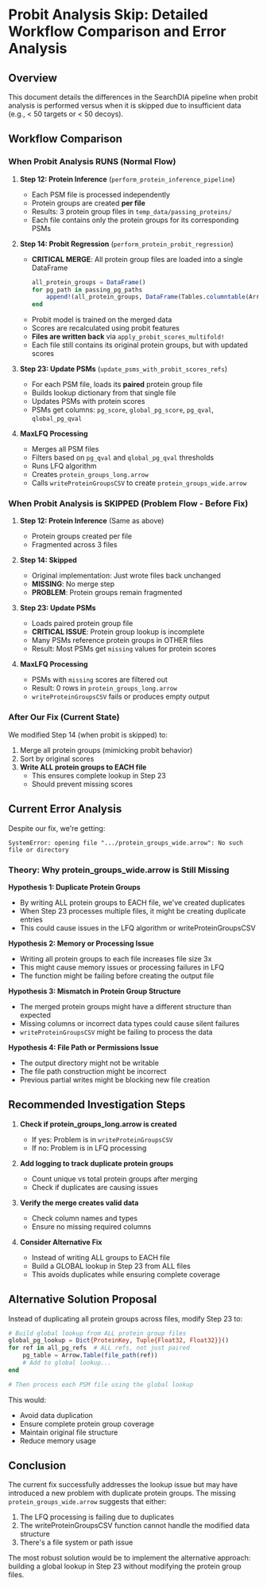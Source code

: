 # Probit Analysis Skip: Detailed Workflow Comparison and Error Analysis

## Overview

This document details the differences in the SearchDIA pipeline when probit analysis is performed versus when it is skipped due to insufficient data (e.g., < 50 targets or < 50 decoys).

## Workflow Comparison

### When Probit Analysis RUNS (Normal Flow)

1. **Step 12: Protein Inference** (`perform_protein_inference_pipeline`)
   - Each PSM file is processed independently
   - Protein groups are created **per file**
   - Results: 3 protein group files in `temp_data/passing_proteins/`
   - Each file contains only the protein groups for its corresponding PSMs

2. **Step 14: Probit Regression** (`perform_protein_probit_regression`)
   - **CRITICAL MERGE**: All protein group files are loaded into a single DataFrame
     ```julia
     all_protein_groups = DataFrame()
     for pg_path in passing_pg_paths
         append!(all_protein_groups, DataFrame(Tables.columntable(Arrow.Table(pg_path))))
     end
     ```
   - Probit model is trained on the merged data
   - Scores are recalculated using probit features
   - **Files are written back** via `apply_probit_scores_multifold!`
   - Each file still contains its original protein groups, but with updated scores

3. **Step 23: Update PSMs** (`update_psms_with_probit_scores_refs`)
   - For each PSM file, loads its **paired** protein group file
   - Builds lookup dictionary from that single file
   - Updates PSMs with protein scores
   - PSMs get columns: `pg_score`, `global_pg_score`, `pg_qval`, `qlobal_pg_qval`

4. **MaxLFQ Processing**
   - Merges all PSM files
   - Filters based on `pg_qval` and `qlobal_pg_qval` thresholds
   - Runs LFQ algorithm
   - Creates `protein_groups_long.arrow`
   - Calls `writeProteinGroupsCSV` to create `protein_groups_wide.arrow`

### When Probit Analysis is SKIPPED (Problem Flow - Before Fix)

1. **Step 12: Protein Inference** (Same as above)
   - Protein groups created per file
   - Fragmented across 3 files

2. **Step 14: Skipped**
   - Original implementation: Just wrote files back unchanged
   - **MISSING**: No merge step
   - **PROBLEM**: Protein groups remain fragmented

3. **Step 23: Update PSMs** 
   - Loads paired protein group file
   - **CRITICAL ISSUE**: Protein group lookup is incomplete
   - Many PSMs reference protein groups in OTHER files
   - Result: Most PSMs get `missing` values for protein scores

4. **MaxLFQ Processing**
   - PSMs with `missing` scores are filtered out
   - Result: 0 rows in `protein_groups_long.arrow`
   - `writeProteinGroupsCSV` fails or produces empty output

### After Our Fix (Current State)

We modified Step 14 (when probit is skipped) to:
1. Merge all protein groups (mimicking probit behavior)
2. Sort by original scores
3. **Write ALL protein groups to EACH file**
   - This ensures complete lookup in Step 23
   - Should prevent missing scores

## Current Error Analysis

Despite our fix, we're getting:
```
SystemError: opening file ".../protein_groups_wide.arrow": No such file or directory
```

### Theory: Why protein_groups_wide.arrow is Still Missing

**Hypothesis 1: Duplicate Protein Groups**
- By writing ALL protein groups to EACH file, we've created duplicates
- When Step 23 processes multiple files, it might be creating duplicate entries
- This could cause issues in the LFQ algorithm or writeProteinGroupsCSV

**Hypothesis 2: Memory or Processing Issue**
- Writing all protein groups to each file increases file size 3x
- This might cause memory issues or processing failures in LFQ
- The function might be failing before creating the output file

**Hypothesis 3: Mismatch in Protein Group Structure**
- The merged protein groups might have a different structure than expected
- Missing columns or incorrect data types could cause silent failures
- `writeProteinGroupsCSV` might be failing to process the data

**Hypothesis 4: File Path or Permissions Issue**
- The output directory might not be writable
- The file path construction might be incorrect
- Previous partial writes might be blocking new file creation

## Recommended Investigation Steps

1. **Check if protein_groups_long.arrow is created**
   - If yes: Problem is in `writeProteinGroupsCSV`
   - If no: Problem is in LFQ processing

2. **Add logging to track duplicate protein groups**
   - Count unique vs total protein groups after merging
   - Check if duplicates are causing issues

3. **Verify the merge creates valid data**
   - Check column names and types
   - Ensure no missing required columns

4. **Consider Alternative Fix**
   - Instead of writing ALL groups to EACH file
   - Build a GLOBAL lookup in Step 23 from ALL files
   - This avoids duplicates while ensuring complete coverage

## Alternative Solution Proposal

Instead of duplicating all protein groups across files, modify Step 23 to:

```julia
# Build global lookup from ALL protein group files
global_pg_lookup = Dict{ProteinKey, Tuple{Float32, Float32}}()
for ref in all_pg_refs  # ALL refs, not just paired
    pg_table = Arrow.Table(file_path(ref))
    # Add to global lookup...
end

# Then process each PSM file using the global lookup
```

This would:
- Avoid data duplication
- Ensure complete protein group coverage
- Maintain original file structure
- Reduce memory usage

## Conclusion

The current fix successfully addresses the lookup issue but may have introduced a new problem with duplicate protein groups. The missing `protein_groups_wide.arrow` suggests that either:
1. The LFQ processing is failing due to duplicates
2. The writeProteinGroupsCSV function cannot handle the modified data structure
3. There's a file system or path issue

The most robust solution would be to implement the alternative approach: building a global lookup in Step 23 without modifying the protein group files.